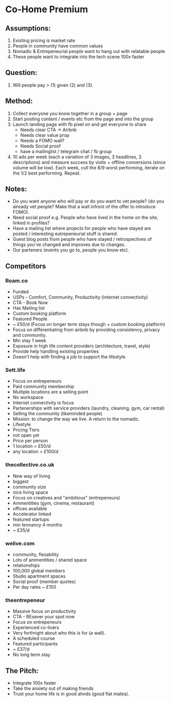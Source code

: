 # Co-Home Premium

## Assumptions:
1. Existing pricing is market rate
2. People in community have common values
3. Nomadic & Entrepeneurial people want to hang out with relatable people
4. These people want to integrate into the tech scene 100x faster

## Question:
1. Will people pay > (1) given (2) and (3).

## Method:
1. Collect everyone you know together in a group + page
2. Start posting content / events etc from the page and into the group
3. Launch landing page with fb pixel on and get everyone to share
    * Needs clear CTA -> Airbnb
    * Needs clear value prop
    * Needs a FOMO wall?
    * Needs Social proof
    * have a mailinglist / telegram chat / fb group
4. 10 ads per week (each a variation of 3 images, 3 headlines, 3 descriptions) and measure success by visits + offline conversions (since volume will be low). Each week, cull the 8/9 worst performing, iterate on the 1/2 best performing. Repeat.

## Notes:

* Do you want anyone who will pay or do you want to vet people? (do you already vet people? Make that a wall infront of the offer to introduce FOMO).
* Need social proof e.g. People who have lived in the home on the site, linked in profiles?
* Have a mailing list where projects for people who have stayed are posted / interesting eutrepeneurial stuff is shared.
* Guest blog posts from people who have stayed / retrospectives of things you've changed and improves due to changes.
* Our parteners (events you go to, people you know etc).

## Competitors

### Roam.co
* Funded
* USPs - Comfort, Community, Productivity (internet connectivity)
* CTA - Book Now
* Has Mailing list
* Custom booking platform
* Featured People
* ~ £50/d (Focus on longer term stays though + custom booking platform)
* Focus on differentiating from airbnb by providing consistency, privacy and community.
* Min stay 1 week
* Exposure in high life content providers (architecture, travel, style)
* Provide help handling existing properties
* Doesn't help with finding a job to support the lifestyle.

### Sett.life
* Focus on entrepeneurs
* Paid community membership
* Multiple locations are a selling point
* No workspace
* Internet connectivity is focus
* Partenerships with service providers (laundry, cleaning, gym, car rental)
* Selling the community (likeminded people)
* Mission: to change the way we live. A return to the nomadic.
* Lifestyle
* Pricing Tiers
* not open yet
* Price per person
* 1 location = £50/d
* any location = £100/d

### thecollective.co.uk
* New way of living
* biggest
* community size
* nice living space
* Focus on creatives and "ambitious" (entrepeneurs)
* Ammentities (gym, cinema, restaurant)
* offices available
* Accelerator linked
* featured startups
* min tennancy 4 months
* ~ £35/d

### welive.com
* community, flexability
* Lots of ammentities / shared space
* relationships
* 100,000 global members
* Studio apartment spaces
* Social proof (member quotes)
* Per day rates ~ £150

### theentrepeneur
* Massive focus on productivity
* CTA - REsever your spot now
* Focus on entrepeneurs
* Experienced co-livers
* Very forthright about who this is for (a wall).
* A scheduled course
* Featured participants
* ~ £37/d
* No long term stay

## The Pitch:
* Integrate 100x faster
* Take the anxiety out of making friends
* Trust your home life is in good ahnds (good flat mates).

